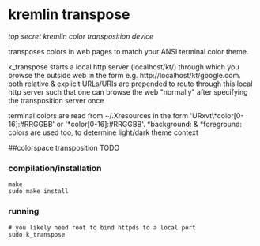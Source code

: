 # kremlin transpose
*top secret kremlin color transposition device*

transposes colors in web pages to match your ANSI terminal color theme.

k_transpose starts a local http server (localhost/kt/) through which you browse the outside web in the form e.g. http://localhost/kt/google.com. both relative & explicit URLs/URIs are prepended to route through this local http server such that one can browse the web "normally" after specifying the transposition server once

terminal colors are read from ~/.Xresources in the form 'URxvt\\\*color[0-16]:#RRGGBB' or '*color[0-16]:#RRGGBB'. *background: & *foreground: colors are used too, to determine light/dark theme context

##colorspace transposition
TODO

### compilation/installation
```
make
sudo make install
```

### running
```
# you likely need root to bind httpds to a local port
sudo k_transpose
```
